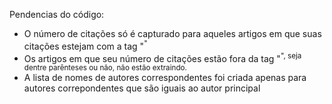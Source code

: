 Pendencias do código:
- O número de citações só é capturado para aqueles artigos em que suas citações estejam com a tag "<sup>"
- Os artigos em que seu número de citações estão fora da tag "<sup>", seja dentre parênteses ou não, não estão extraindo.
- A lista de nomes de autores correspondentes foi criada apenas para autores correpondentes que são iguais ao autor principal